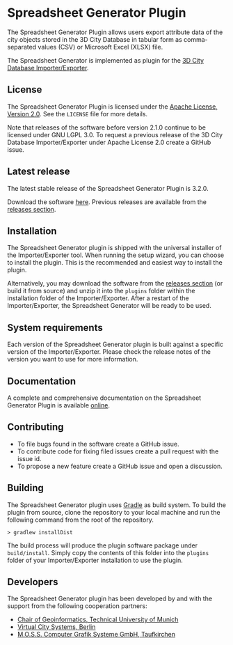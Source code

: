 Spreadsheet Generator Plugin
============================

The Spreadsheet Generator Plugin allows users export attribute data of the city objects stored in the 3D City Database
in tabular form as comma-separated values (CSV) or Microsoft Excel (XLSX) file.

The Spreadsheet Generator is implemented as plugin for the
[3D City Database Importer/Exporter](https://github.com/3dcitydb/importer-exporter).

License
-------
The Spreadsheet Generator Plugin is licensed under the [Apache License, Version 2.0](http://www.apache.org/licenses/LICENSE-2.0).
See the `LICENSE` file for more details.

Note that releases of the software before version 2.1.0 continue to be licensed under GNU LGPL 3.0.
To request a previous release of the 3D City Database Importer/Exporter under Apache License 2.0 create a GitHub issue.

Latest release
--------------
The latest stable release of the Spreadsheet Generator Plugin is 3.2.0.

Download the software [here](https://github.com/3dcitydb/plugin-spreadsheet-generator/releases/download/v3.2.0/plugin-spreadsheet-generator-3.2.0.zip).
Previous releases are available from the [releases section](https://github.com/3dcitydb/plugin-spreadsheet-generator/releases).

Installation
------------
The Spreadsheet Generator plugin is shipped with the universal installer of the Importer/Exporter tool. When running
the setup wizard, you can choose to install the plugin. This is the recommended and easiest way to install the plugin.

Alternatively, you may download the software from the [releases section](https://github.com/3dcitydb/plugin-spreadsheet-generator/releases)
(or build it from source) and unzip it into the `plugins` folder within the installation folder of the
Importer/Exporter. After a restart of the Importer/Exporter, the Spreadsheet Generator will be ready to be used.

System requirements
-------------------
Each version of the Spreadsheet Generator plugin is built against a specific version of the Importer/Exporter.
Please check the release notes of the version you want to use for more information. 

Documentation
-------------
A complete and comprehensive documentation on the Spreadsheet Generator Plugin is available
[online](https://3dcitydb-docs.readthedocs.io/en/release-v4.3.0/plugins/spreadsheet/).

Contributing
------------
* To file bugs found in the software create a GitHub issue.
* To contribute code for fixing filed issues create a pull request with the issue id.
* To propose a new feature create a GitHub issue and open a discussion.

Building
--------
The Spreadsheet Generator plugin uses [Gradle](https://gradle.org/) as build system. To build the plugin from source,
clone the repository to your local machine and run the following command from the root of the repository.

    > gradlew installDist
    
The build process will produce the plugin software package under `build/install`. Simply copy the contents of this
folder into the `plugins` folder of your Importer/Exporter installation to use the plugin.

Developers
----------
The Spreadsheet Generator plugin has been developed by and with the support from the following cooperation partners:

* [Chair of Geoinformatics, Technical University of Munich](https://www.gis.bgu.tum.de/)
* [Virtual City Systems, Berlin](https://vc.systems/)
* [M.O.S.S. Computer Grafik Systeme GmbH, Taufkirchen](http://www.moss.de/)